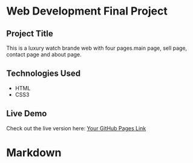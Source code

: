# Web Development Final Project

## Project Title
This is a luxury watch brande web with four pages.main page, sell page, contact page and
about page.



## Technologies Used
- HTML
- CSS3 

## Live Demo
Check out the live version here: [Your GitHub Pages Link](https://yourusername.github.io/your-repo-name/)


# Markdown
